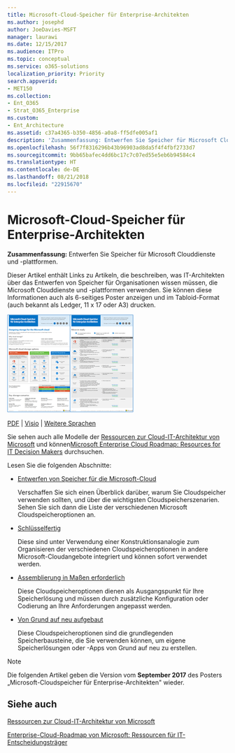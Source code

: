 ```yaml
---
title: Microsoft-Cloud-Speicher für Enterprise-Architekten
ms.author: josephd
author: JoeDavies-MSFT
manager: laurawi
ms.date: 12/15/2017
ms.audience: ITPro
ms.topic: conceptual
ms.service: o365-solutions
localization_priority: Priority
search.appverid:
- MET150
ms.collection:
- Ent_O365
- Strat_O365_Enterprise
ms.custom:
- Ent_Architecture
ms.assetid: c37a4365-b350-4856-a0a8-ff5dfe005af1
description: 'Zusammenfassung: Entwerfen Sie Speicher für Microsoft Clouddienste und -plattformen.'
ms.openlocfilehash: 56f7f8316296b43b96903ad8da5f4f4fbf2733d7
ms.sourcegitcommit: 9bb65bafec4dd6bc17c7c07ed55e5eb6b94584c4
ms.translationtype: HT
ms.contentlocale: de-DE
ms.lasthandoff: 08/21/2018
ms.locfileid: "22915670"
---
```

# <a name="microsoft-cloud-storage-for-enterprise-architects"></a>Microsoft-Cloud-Speicher für Enterprise-Architekten

 **Zusammenfassung:** Entwerfen Sie Speicher für Microsoft Clouddienste und -plattformen.
  
Dieser Artikel enthält Links zu Artikeln, die beschreiben, was IT-Architekten über das Entwerfen von Speicher für Organisationen wissen müssen, die Microsoft Clouddienste und -plattformen verwenden. Sie können diese Informationen auch als 6-seitiges Poster anzeigen und im Tabloid-Format (auch bekannt als Ledger, 11 x 17 oder A3) drucken.
  
[![Miniaturbild für Microsoft-Cloud-Speichermodell](media/0d4e2eb9-1109-4b3b-bf9e-2f3eff2e2cc4.png)  
](https://www.microsoft.com/download/details.aspx?id=49552)
  
[PDF](https://go.microsoft.com/fwlink/p/?linkid=842079) | [Visio](https://go.microsoft.com/fwlink/p/?linkid=842080) | [Weitere Sprachen](https://www.microsoft.com/download/details.aspx?id=49552)
  
Sie sehen auch alle Modelle der [Ressourcen zur Cloud-IT-Architektur von Microsoft](microsoft-cloud-it-architecture-resources.md) und können[Microsoft Enterprise Cloud Roadmap: Resources for IT Decision Makers](https://aka.ms/cloudarchitecture) durchsuchen.
  
Lesen Sie die folgenden Abschnitte:
  
- [Entwerfen von Speicher für die Microsoft-Cloud](designing-storage-for-the-microsoft-cloud.md)
    
    Verschaffen Sie sich einen Überblick darüber, warum Sie Cloudspeicher verwenden sollten, und über die wichtigsten Cloudspeicherszenarien. Sehen Sie sich dann die Liste der verschiedenen Microsoft Cloudspeicheroptionen an.
    
- [Schlüsselfertig](move-in-ready.md)
    
    Diese sind unter Verwendung einer Konstruktionsanalogie zum Organisieren der verschiedenen Cloudspeicheroptionen in andere Microsoft-Cloudangebote integriert und können sofort verwendet werden.
    
- [Assemblierung in Maßen erforderlich](some-assembly-required.md)
    
    Diese Cloudspeicheroptionen dienen als Ausgangspunkt für Ihre Speicherlösung und müssen durch zusätzliche Konfiguration oder Codierung an Ihre Anforderungen angepasst werden.
    
- [Von Grund auf neu aufgebaut](build-from-the-ground-up.md)
    
    Diese Cloudspeicheroptionen sind die grundlegenden Speicherbausteine, die Sie verwenden können, um eigene Speicherlösungen oder -Apps von Grund auf neu zu erstellen.
    
> [!NOTE]
> Die folgenden Artikel geben die Version vom **September 2017** des Posters „Microsoft-Cloudspeicher für Enterprise-Architekten" wieder.
  
## <a name="see-also"></a>Siehe auch

[Ressourcen zur Cloud-IT-Architektur von Microsoft](microsoft-cloud-it-architecture-resources.md)

[Enterprise-Cloud-Roadmap von Microsoft: Ressourcen für IT-Entscheidungsträger](https://sway.com/FJ2xsyWtkJc2taRD)



